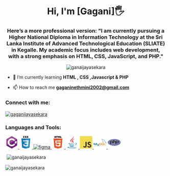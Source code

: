 <h1 align="center">Hi, I'm [Gagani]🖐️</h1>
<h3 align="center">Here’s a more professional version: "I am currently pursuing a Higher National Diploma in Information Technology at the Sri Lanka Institute of Advanced Technological Education (SLIATE) in Kegalle. My academic focus includes web development, with a strong emphasis on HTML, CSS, JavaScript, and PHP."</h3>

<p align="center"> <img src="https://komarev.com/ghpvc/?username=ganaijayasekara&label=Profile%20views&color=0e75b6&style=flat" alt="ganaijayasekara" /> </p>

- 🌱 I’m currently learning **HTML , CSS ,Javascript & PHP**

- 📫 How to reach me **gaganinethmini2002@gmail.com**

<h3 align="left">Connect with me:</h3>
<p align="left">
<a href="https://instagram.com/gaganijayasekara" target="blank"><img align="center" src="https://raw.githubusercontent.com/rahuldkjain/github-profile-readme-generator/master/src/images/icons/Social/instagram.svg" alt="gaganijayasekara" height="30" width="40" /></a>
</p>

<h3 align="left">Languages and Tools:</h3>
<p align="left"> <a href="https://www.w3schools.com/cs/" target="_blank" rel="noreferrer"> <img src="https://raw.githubusercontent.com/devicons/devicon/master/icons/csharp/csharp-original.svg" alt="csharp" width="40" height="40"/> </a> <a href="https://www.w3schools.com/css/" target="_blank" rel="noreferrer"> <img src="https://raw.githubusercontent.com/devicons/devicon/master/icons/css3/css3-original-wordmark.svg" alt="css3" width="40" height="40"/> </a> <a href="https://www.figma.com/" target="_blank" rel="noreferrer"> <img src="https://www.vectorlogo.zone/logos/figma/figma-icon.svg" alt="figma" width="40" height="40"/> </a> <a href="https://www.w3.org/html/" target="_blank" rel="noreferrer"> <img src="https://raw.githubusercontent.com/devicons/devicon/master/icons/html5/html5-original-wordmark.svg" alt="html5" width="40" height="40"/> </a> <a href="https://www.java.com" target="_blank" rel="noreferrer"> <img src="https://raw.githubusercontent.com/devicons/devicon/master/icons/java/java-original.svg" alt="java" width="40" height="40"/> </a> <a href="https://developer.mozilla.org/en-US/docs/Web/JavaScript" target="_blank" rel="noreferrer"> <img src="https://raw.githubusercontent.com/devicons/devicon/master/icons/javascript/javascript-original.svg" alt="javascript" width="40" height="40"/> </a> <a href="https://www.mysql.com/" target="_blank" rel="noreferrer"> <img src="https://raw.githubusercontent.com/devicons/devicon/master/icons/mysql/mysql-original-wordmark.svg" alt="mysql" width="40" height="40"/> </a> <a href="https://www.php.net" target="_blank" rel="noreferrer"> <img src="https://raw.githubusercontent.com/devicons/devicon/master/icons/php/php-original.svg" alt="php" width="40" height="40"/> </a> </p>

<p>&nbsp;<img align="center" src="https://github-readme-stats.vercel.app/api?username=ganaijayasekara&show_icons=true&locale=en" alt="ganaijayasekara" /></p>

<p><img align="center" src="https://github-readme-streak-stats.herokuapp.com/?user=ganaijayasekara&" alt="ganaijayasekara" /></p>
